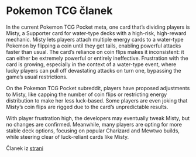 # Pokemon TCG članek

In the current Pokemon TCG Pocket meta, one card that’s dividing players is Misty, a Supporter card for water-type decks with a high-risk, high-reward mechanic. Misty lets players attach multiple energy cards to a water-type Pokemon by flipping a coin until they get tails, enabling powerful attacks faster than usual. The card’s reliance on coin flips makes it inconsistent: it can either be extremely powerful or entirely ineffective. Frustration with the card is growing, especially in the context of a water-type event, where lucky players can pull off devastating attacks on turn one, bypassing the game’s usual restrictions.

On the Pokemon TCG Pocket subreddit, players have proposed adjustments to Misty, like capping the number of coin flips or restricting energy distribution to make her less luck-based. Some players are even joking that Misty’s coin flips are rigged due to the card’s unpredictable results.

With player frustration high, the developers may eventually tweak Misty, but no changes are confirmed. Meanwhile, many players are opting for more stable deck options, focusing on popular Charizard and Mewtwo builds, while steering clear of luck-reliant cards like Misty.

Članek iz [strani](https://www.ign.com/articles/misty-has-become-pokemon-tcg-pockets-greatest-villain)
